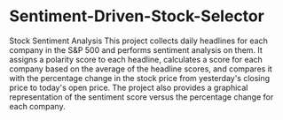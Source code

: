 # Sentiment-Driven-Stock-Selector
Stock Sentiment Analysis
This project collects daily headlines for each company in the S&P 500 and performs sentiment analysis on them. It assigns a polarity score to each headline, calculates a score for each company based on the average of the headline scores, and compares it with the percentage change in the stock price from yesterday's closing price to today's open price. The project also provides a graphical representation of the sentiment score versus the percentage change for each company.

